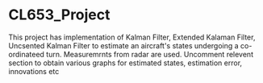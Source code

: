 # CL653_Project
This project has implementation of Kalman Filter, Extended Kalaman Filter, Uncsented Kalman Filter to estimate an aircraft's states undergoing a co-ordinateed turn. 
Measuremrnts from radar are used. Uncomment relevent section to obtain various graphs for estimated states, estimation error, innovations etc
